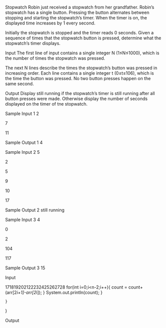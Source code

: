 Stopwatch
Robin just received a stopwatch from her grandfather. Robin’s stopwatch has a single button. Pressing the button alternates between stopping and starting the stopwatch’s timer. When the timer is on, the displayed time increases by 1 every second.

Initially the stopwatch is stopped and the timer reads 0 seconds. Given a sequence of times that the stopwatch button is pressed, determine what the stopwatch’s timer displays.

Input
The first line of input contains a single integer N (1≤N≤1000), which is the number of times the stopwatch was pressed.

The next N lines describe the times the stopwatch’s button was pressed in increasing order. Each line contains a single integer t (0≤t≤106), which is the time the button was pressed. No two button presses happen on the same second.

Output
Display still running if the stopwatch’s timer is still running after all button presses were made. Otherwise display the number of seconds displayed on the timer of tne stopwatch.

Sample Input 1
2

7

11

Sample Output 1
4

Sample Input 2
5

2

5

9

10

17

Sample Output 2
still running

Sample Input 3
4

0

2

104

117

Sample Output 3
15


Input

171819202122232425262728
            for(int i=0;i<n-2;i++){
                count = count+(arr[2*i+1]-arr[2*i]);
            }
            System.out.println(count);
        }

    }
}

Output


